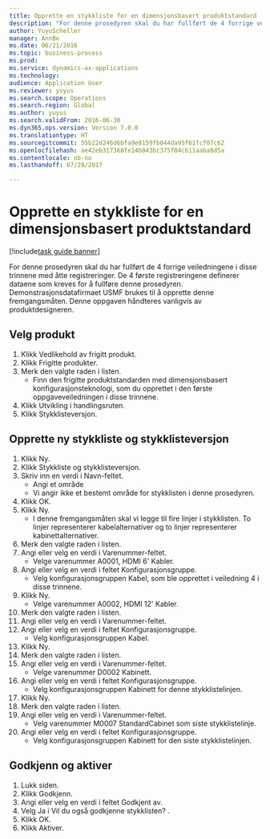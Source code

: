 ```yaml
--- 
title: Opprette en stykkliste for en dimensjonsbasert produktstandard
description: "For denne prosedyren skal du har fullført de 4 forrige veiledningene i disse trinnene med åtte registreringer."
author: YuyuScheller
manager: AnnBe
ms.date: 06/21/2016
ms.topic: business-process
ms.prod: 
ms.service: dynamics-ax-applications
ms.technology: 
audience: Application User
ms.reviewer: yuyus
ms.search.scope: Operations
ms.search.region: Global
ms.author: yuyus
ms.search.validFrom: 2016-06-30
ms.dyn365.ops.version: Version 7.0.0
ms.translationtype: HT
ms.sourcegitcommit: 55b22d246d6bfa9e8159fb844da95f61fcf07c62
ms.openlocfilehash: ae42eb317368fe14b043bc375f04cb11aaba8d5a
ms.contentlocale: nb-no
ms.lasthandoff: 07/28/2017

---
```

# <a name="create-a-bill-of-materials-for-a-dimension-based-product-master"></a>Opprette en stykkliste for en dimensjonsbasert produktstandard

[!include[task guide banner](../../includes/task-guide-banner.md)]

For denne prosedyren skal du har fullført de 4 forrige veiledningene i disse trinnene med åtte registreringer. De 4 første registreringene definerer dataene som kreves for å fullføre denne prosedyren. Demonstrasjonsdatafirmaet USMF brukes til å opprette denne fremgangsmåten. Denne oppgaven håndteres vanligvis av produktdesigneren.


## <a name="select-the-product"></a>Velg produkt
1. Klikk Vedlikehold av frigitt produkt.
2. Klikk Frigitte produkter.
3. Merk den valgte raden i listen.
    * Finn den frigitte produktstandarden med dimensjonsbasert konfigurasjonsteknologi, som du opprettet i den første oppgaveveiledningen i disse trinnene.  
4. Klikk Utvikling i handlingsruten.
5. Klikk Stykklisteversjon.

## <a name="create-new-bom-and-bom-version"></a>Opprette ny stykkliste og stykklisteversjon
1. Klikk Ny.
2. Klikk Stykkliste og stykklisteversjon.
3. Skriv inn en verdi i Navn-feltet.
    * Angi et område  
    * Vi angir ikke et bestemt område for stykklisten i denne prosedyren.  
4. Klikk OK.
5. Klikk Ny.
    * I denne fremgangsmåten skal vi legge til fire linjer i stykklisten. To linjer representerer kabelalternativer og to linjer representerer kabinettalternativer.  
6. Merk den valgte raden i listen.
7. Angi eller velg en verdi i Varenummer-feltet.
    * Velge varenummer A0001, HDMI 6' Kabler.  
8. Angi eller velg en verdi i feltet Konfigurasjonsgruppe.
    * Velg konfigurasjonsgruppen Kabel, som ble opprettet i veiledning 4 i disse trinnene.  
9. Klikk Ny.
    * Velge varenummer A0002, HDMI 12' Kabler.  
10. Merk den valgte raden i listen.
11. Angi eller velg en verdi i Varenummer-feltet.
12. Angi eller velg en verdi i feltet Konfigurasjonsgruppe.
    * Velg konfigurasjonsgruppen Kabel.  
13. Klikk Ny.
14. Merk den valgte raden i listen.
15. Angi eller velg en verdi i Varenummer-feltet.
    * Velge varenummer D0002 Kabinett.  
16. Angi eller velg en verdi i feltet Konfigurasjonsgruppe.
    * Velg konfigurasjonsgruppen Kabinett for denne stykklistelinjen.  
17. Klikk Ny.
18. Merk den valgte raden i listen.
19. Angi eller velg en verdi i Varenummer-feltet.
    * Velg varenummer M0007 StandardCabinet som siste stykklistelinje.  
20. Angi eller velg en verdi i feltet Konfigurasjonsgruppe.
    * Velg konfigurasjonsgruppen Kabinett for den siste stykklistelinjen.  

## <a name="approve-and-activate"></a>Godkjenn og aktiver
1. Lukk siden.
2. Klikk Godkjenn.
3. Angi eller velg en verdi i feltet Godkjent av.
4. Velg Ja i Vil du også godkjenne stykklisten? .
5. Klikk OK.
6. Klikk Aktiver.


